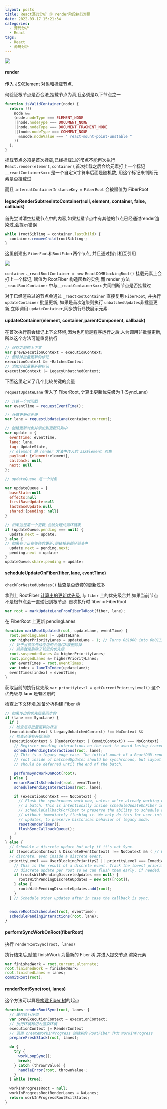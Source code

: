 ```yaml
---
layout: posts
title: React源码分析 ③ render阶段执行流程
date: 2022-03-17 15:21:34
categories:
  - 源码分析
  - React
tags:
  - React
  - 源码分析
---
```


![](0001.png)

#### render

传入 JSXElement 对象和挂载节点.

何验证根节点是否合法,挂载节点为真,且必须是以下节点之一

```js
function isValidContainer(node) {
  return !!(
    node &&
    (node.nodeType === ELEMENT_NODE 
    ||node.nodeType === DOCUMENT_NODE
    ||node.nodeType === DOCUMENT_FRAGMENT_NODE
    ||(node.nodeType === COMMENT_NODE 
      &&node.nodeValue === " react-mount-point-unstable "
    ))
  );
}
```

挂载节点必须是首次挂载,已经挂载过的节点不能再次执行 `React.render(element,container)`,首次挂载之后会给元素打上一个标记 `__reactContainer$xxx` 是一个自定义字符串后面是随机数, 用这个标记来判断元素是否挂载过

而且 `internalContainerInstanceKey = FiberRoot` 会被赋值为 FiberRoot

#### legacyRenderSubtreeIntoContainer(null, element, container, false, callback)

首先尝试清空挂载节点中的内容,如果挂载节点中有其他的节点已经通过render渲染过,会提示错误

```js
while (rootSibling = container.lastChild) {
  container.removeChild(rootSibling);
}
```

这里创建出 `FiberFoot`和`RootFiber`两个节点, 并且通过指针相互引用

![](0002.png)

`container._reactRootContainer = new ReactDOMBlockingRoot()` 挂载元素上会打上一个标记, 赋值为 RootFiber 构造函数的实例,而 render 方法 `_reactRootContainer` 中与`__reactContainer$xxx` 共同判断节点是否挂载过

对于已经渲染过的节点会通过 `_reactRootContainer` 直接复用 `FiberRoot`, 并执行 `updateContainer` 批量更新, 如果是首次渲染则执行 `unbatchedUpdates`非批量更新,立即调用 `updateContainer`,同步执行尽快展示元素.


#### updateContainer(element, container, parentComponent, callback)

在首次执行前会标记上下文环境,因为也可能是程序运行之后,人为调用非批量更新,所以这个方法可能重复执行

```js
// 保存之前的上下文
var prevExecutionContext = executionContext;
// 删除掉批量更新的标记
executionContext &= ~BatchedContext;
// 添加非批量更新的标记
executionContext |= LegacyUnbatchedContext;
```

下面这里定义了几个比较关键的变量

`requestUpdateLane` 传入了 FiberRoot, <span id="requestUpdateLane">计算出更新优先级为 1 (SyncLane)</span>

```js
// 计算一个时间戳
var eventTime = requestEventTime();

// 计算更新优先级
var lane = requestUpdateLane(container.current);

// 创建更新对象并添加到更新队列中
var update = {
  eventTime: eventTime,
  lane: lane,
  tag: UpdateState,
  // element 是 render 方法中传入的 JSXElement 对象
  payload: {element:element},
  callback: null,
  next: null
};

// updateQueue 是一个对象

var updateQueue = {
  baseState:null
  effects:null
  firstBaseUpdate:null
  lastBaseUpdate:null
  shared:{pending: null}
}

// 如果这是第一个更新,会被处理成循环链表
if (updateQueue.pending === null) {
  update.next = update;
} else {
// 如果有了正在等待的更新,则链接到循环链表中
  update.next = pending.next;
  pending.next = update;
}
updateQueue.share.pending = update;
```

#### scheduleUpdateOnFiber(fiber, lane, eventTime)

`checkForNestedUpdates()` 检查是否嵌套的更新过多

拿到上 RootFiber [计算出的更新优先级](/posts/d9523506ae81/#requestUpdateLane), 与 `fiber` 上的优先级合并,如果当前节点不是根节点会一直递归到根节点. 首次执行时 fiber = FiberRoot

```js
var root = markUpdateLaneFromFiberToRoot(fiber, lane);
```

在 FiberRoot 上更新 pendingLanes

```js
function markRootUpdated(root, updateLane, eventTime) {
  root.pendingLanes |= updateLane;
  var higherPriorityLanes = updateLane - 1; // Turns 0b1000 into 0b0111
  // 处于当前优先级左边的会通过&被删除掉
  // 其实就是删除了较低的优先级
  root.suspendedLanes &= higherPriorityLanes;
  root.pingedLanes &= higherPriorityLanes;
  var eventTimes = root.eventTimes;
  var index = laneToIndex(updateLane);
  eventTimes[index] = eventTime;
}
```

获取当前的执行优先级 `var priorityLevel = getCurrentPriorityLevel()` 这个优先级与 lane 是有区别的

检查上下文环境,准备分析构建 Fiber 树

```js
// 如果传出的优先级是同步的
if (lane === SyncLane) {
  if (
  // 检查是非批量更新的状态
  (executionContext & LegacyUnbatchedContext) !== NoContext && 
  // 检查还没有开始渲染
  (executionContext & (RenderContext | CommitContext)) === NoContext) {
    // Register pending interactions on the root to avoid losing traced interaction data.
    schedulePendingInteractions(root, lane);
    // This is a legacy edge case. The initial mount of a ReactDOM.render-ed
    // root inside of batchedUpdates should be synchronous, but layout updates
    // should be deferred until the end of the batch.

    performSyncWorkOnRoot(root);
  } else {
    ensureRootIsScheduled(root, eventTime);
    schedulePendingInteractions(root, lane);

    if (executionContext === NoContext) {
      // Flush the synchronous work now, unless we're already working or inside
      // a batch. This is intentionally inside scheduleUpdateOnFiber instead of
      // scheduleCallbackForFiber to preserve the ability to schedule a callback
      // without immediately flushing it. We only do this for user-initiated
      // updates, to preserve historical behavior of legacy mode.
      resetRenderTimer();
      flushSyncCallbackQueue();
    }
  }
} else {
  // Schedule a discrete update but only if it's not Sync.
  if ((executionContext & DiscreteEventContext) !== NoContext && ( // Only updates at user-blocking priority or greater are considered
  // discrete, even inside a discrete event.
  priorityLevel === UserBlockingPriority$2 || priorityLevel === ImmediatePriority$1)) {
    // This is the result of a discrete event. Track the lowest priority
    // discrete update per root so we can flush them early, if needed.
    if (rootsWithPendingDiscreteUpdates === null) {
      rootsWithPendingDiscreteUpdates = new Set([root]);
    } else {
      rootsWithPendingDiscreteUpdates.add(root);
    }
  } // Schedule other updates after in case the callback is sync.


  ensureRootIsScheduled(root, eventTime);
  schedulePendingInteractions(root, lane);
}
```

#### performSyncWorkOnRoot(fiberRoot)

执行 `renderRootSync(root, lanes)`

执行结束后,赋值 finishWork 为最新的 Fiber 树,并进入提交节点,渲染元素

```js
var finishedWork = root.current.alternate;
root.finishedWork = finishedWork;
root.finishedLanes = lanes;
commitRoot(root);
```

#### renderRootSync(root, lanes)

这个方法可以算是[构建 Fiber 树](/posts/7db523698f9f/)的起点

```js
function renderRootSync(root, lanes) {
  // 缓存执行环境
  var prevExecutionContext = executionContext;
  // 执行环境标记为渲染环境
  executionContext |= RenderContext;
  // 调用 createWorkInProgress 创建新的 RootFiber 作为 WorkInProgress
  prepareFreshStack(root, lanes);

  do {
    try {
      workLoopSync();
      break;
    } catch (thrownValue) {
      handleError(root, thrownValue);
    }
  } while (true);

  workInProgressRoot = null;
  workInProgressRootRenderLanes = NoLanes;
  return workInProgressRootExitStatus;
}
```
